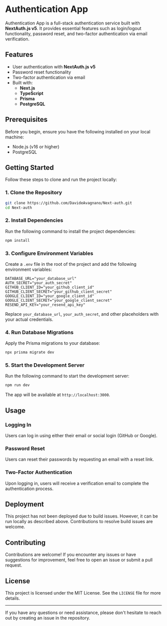 # Authentication App

Authentication App is a full-stack authentication service built with **NextAuth.js v5**. It provides essential features such as login/logout functionality, password reset, and two-factor authentication via email verification.

## Features

- User authentication with **NextAuth.js v5**
- Password reset functionality
- Two-factor authentication via email
- Built with:
  - **Next.js**
  - **TypeScript**
  - **Prisma**
  - **PostgreSQL**

## Prerequisites

Before you begin, ensure you have the following installed on your local machine:

- Node.js (v16 or higher)
- PostgreSQL

## Getting Started

Follow these steps to clone and run the project locally:

### 1. Clone the Repository

```bash
git clone https://github.com/DavideAvagnano/Next-auth.git
cd Next-auth
```

### 2. Install Dependencies

Run the following command to install the project dependencies:

```bash
npm install
```

### 3. Configure Environment Variables

Create a `.env` file in the root of the project and add the following environment variables:

```env
DATABASE_URL="your_database_url"
AUTH_SECRET="your_auth_secret"
GITHUB_CLIENT_ID="your_github_client_id"
GITHUB_CLIENT_SECRET="your_github_client_secret"
GOOGLE_CLIENT_ID="your_google_client_id"
GOOGLE_CLIENT_SECRET="your_google_client_secret"
RESEND_API_KEY="your_resend_api_key"
```

Replace `your_database_url`, `your_auth_secret`, and other placeholders with your actual credentials.

### 4. Run Database Migrations

Apply the Prisma migrations to your database:

```bash
npx prisma migrate dev
```

### 5. Start the Development Server

Run the following command to start the development server:

```bash
npm run dev
```

The app will be available at `http://localhost:3000`.

## Usage

### Logging In

Users can log in using either their email or social login (GitHub or Google).

### Password Reset

Users can reset their passwords by requesting an email with a reset link.

### Two-Factor Authentication

Upon logging in, users will receive a verification email to complete the authentication process.

## Deployment

This project has not been deployed due to build issues. However, it can be run locally as described above. Contributions to resolve build issues are welcome.

## Contributing

Contributions are welcome! If you encounter any issues or have suggestions for improvement, feel free to open an issue or submit a pull request.

## License

This project is licensed under the MIT License. See the `LICENSE` file for more details.

---

If you have any questions or need assistance, please don't hesitate to reach out by creating an issue in the repository.
